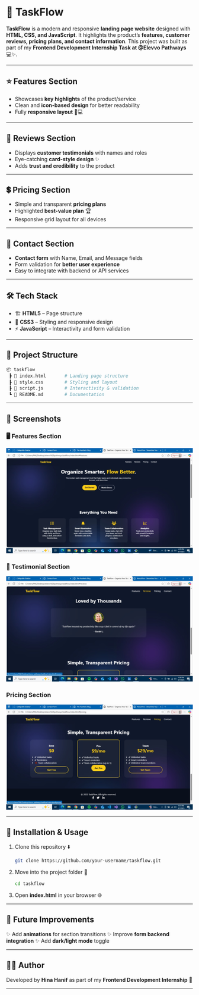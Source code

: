 # 🚀 TaskFlow

**TaskFlow** is a modern and responsive **landing page website** designed with **HTML, CSS, and JavaScript**.
It highlights the product’s **features, customer reviews, pricing plans, and contact information**.
This project was built as part of my **Frontend Development Internship Task at @Elevvo Pathways** 💻✨.

---

## ⭐ Features Section

* Showcases **key highlights** of the product/service
* Clean and **icon-based design** for better readability
* Fully **responsive layout** 📱💻

---

## 💬 Reviews Section

* Displays **customer testimonials** with names and roles
* Eye-catching **card-style design** ✨
* Adds **trust and credibility** to the product

---

## 💲 Pricing Section

* Simple and transparent **pricing plans**
* Highlighted **best-value plan** 🏆
* Responsive grid layout for all devices

---

## 📩 Contact Section

* **Contact form** with Name, Email, and Message fields
* Form validation for **better user experience**
* Easy to integrate with backend or API services

---

## 🛠️ Tech Stack

* 🏗️ **HTML5** – Page structure
* 🎨 **CSS3** – Styling and responsive design
* ⚡ **JavaScript** – Interactivity and form validation

---

## 📂 Project Structure

```bash
📦 taskflow
 ┣ 📜 index.html       # Landing page structure
 ┣ 📜 style.css        # Styling and layout
 ┣ 📜 script.js        # Interactivity & validation
 ┗ 📜 README.md        # Documentation
```

---

## 📸 Screenshots

### 🖥️ Features Section

![Features Section](screenshots/features.jpg)

### 📱 Testimonial Section

![Reviews Section](screenshots/reviews.jpg)

### Pricing Section

![Pricing Section](screenshots/pricing.jpg)

---

## 🔧 Installation & Usage

1. Clone this repository ⬇️

   ```bash
   git clone https://github.com/your-username/taskflow.git
   ```
2. Move into the project folder 📂

   ```bash
   cd taskflow
   ```
3. Open **index.html** in your browser 🌐

---

## 🚧 Future Improvements

✨ Add **animations** for section transitions
✨ Improve **form backend integration**
✨ Add **dark/light mode** toggle

---

## 👨‍💻 Author

Developed by **Hina Hanif** as part of my **Frontend Development Internship** 💼

---
